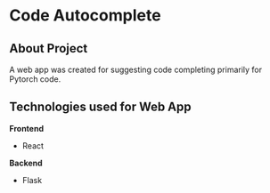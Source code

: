 # Code Autocomplete
## About Project
A web app was created for suggesting code completing primarily for Pytorch code.

## Technologies used for Web App
<b>Frontend</b>
- React

<b>Backend</b>
- Flask
